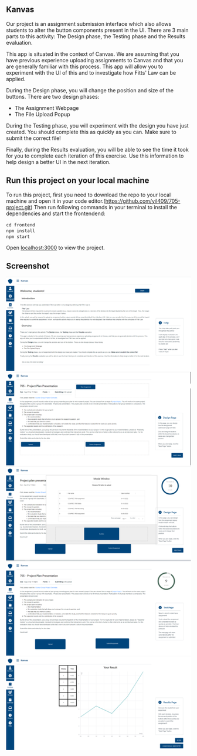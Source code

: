 ## Kanvas

Our project is an assignment submission interface which also allows students to alter the button components present in the UI. There are 3 main parts to this activity: The Design phase, the Testing phase and the Results evaluation.

This app is situated in the context of Canvas. We are assuming that you have previous experience uploading assignments to Canvas and that you are generally familiar with this process. This app will allow you to experiment with the UI of this and to investigate how Fitts' Law can be applied.

During the Design phase, you will change the position and size of the buttons. There are two design phases:

- The Assignment Webpage
- The File Upload Popup

During the Testing phase, you will experiment with the design you have just created. You should complete this as quickly as you can. Make sure to submit the correct file!

Finally, during the Results evaluation, you will be able to see the time it took for you to complete each iteration of this exercise. Use this information to help design a better UI in the next iteration.

## Run this project on your local machine

To run this project, first you need to download the repo to your local machine and open it in your code editor.(https://github.com/yil409/705-project.git)
Then run following commands in your terminal to install the dependencies and start the frontendend:

```
cd frontend
npm install
npm start
```

Open [localhost:3000](https://localhost:3000) to view the project.

## Screenshot

![Screenshot](./frontend/public/Startpage.png)
![Screenshot](./frontend/public/Designpage.png)
![Screenshot](./frontend/public/Designpage3.png)
![Screenshot](./frontend/public/Testpage2.png)
![Screenshot](./frontend/public/Resultpage.PNG)
